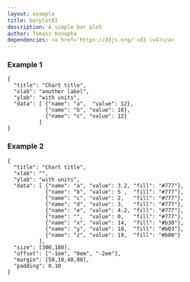 ```yaml
---
layout: example
title: barplot01
description: A simple bar plot
author: Tomasz Konopka
dependencies: <a href='https://d3js.org/'>d3 (v4)</a>
---
```


<script src="https://d3js.org/d3.v4.min.js"></script>



### Example 1

<pre class="example"><code class="makealive barplot01">{
  "title": "Chart title",
  "xlab": "another label",
  "ylab": "with units",
  "data": [ {"name": "a",  "value": 12}, 
            {"name": "b", "value": 18},
            {"name": "c", "value": 12}
          ]  
}
</code></pre>

### Example 2

<pre class="example"><code class="makealive barplot01">{
  "title": "Chart title",
  "xlab": "",
  "ylab": "with units",
  "data": [ {"name": "a", "value": 3.2, "fill": "#777"}, 
            {"name": "b", "value": 5 ,  "fill": "#777"},
            {"name": "c", "value": 2,   "fill": "#777"},
            {"name": "d", "value": 3,   "fill": "#777"},
            {"name": "e", "value": 4.2, "fill": "#777"},
            {"name": "",  "value": 0,   "fill": "#777"},
            {"name": "x", "value": 14,  "fill": "#b30"},
            {"name": "y", "value": 18,  "fill": "#b03"},
            {"name": "z", "value": 19,  "fill": "#b00"}
          ],
  "size": [300,180],
  "offset": ["-1em", "0em", "-2em"],
  "margin": [50,10,40,80],
  "padding": 0.10  
}
</code></pre>



